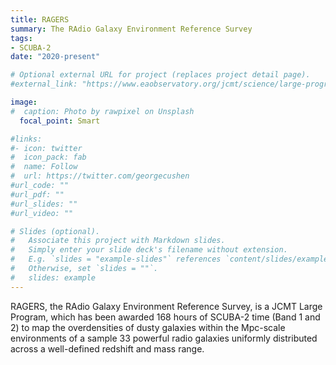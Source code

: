 ```yaml
---
title: RAGERS
summary: The RAdio Galaxy Environment Reference Survey
tags:
- SCUBA-2
date: "2020-present"

# Optional external URL for project (replaces project detail page).
#external_link: "https://www.eaobservatory.org/jcmt/science/large-programs/awesome/"

image:
#  caption: Photo by rawpixel on Unsplash
  focal_point: Smart

#links:
#- icon: twitter
#  icon_pack: fab
#  name: Follow
#  url: https://twitter.com/georgecushen
#url_code: ""
#url_pdf: ""
#url_slides: ""
#url_video: ""

# Slides (optional).
#   Associate this project with Markdown slides.
#   Simply enter your slide deck's filename without extension.
#   E.g. `slides = "example-slides"` references `content/slides/example-slides.md`.
#   Otherwise, set `slides = ""`.
#   slides: example
---
```

RAGERS, the RAdio Galaxy Environment Reference Survey, is a JCMT Large Program, which has been awarded 168 hours of SCUBA-2 time (Band 1 and 2) 
to map the overdensities of dusty galaxies within the Mpc-scale environments of a sample 33 powerful radio galaxies uniformly distributed across 
a well-defined redshift and mass range.
